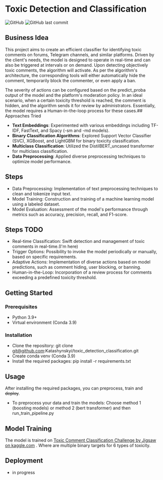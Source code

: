 # Toxic Detection and Classification

![GitHub](https://img.shields.io/github/license/Katashynskyi/toxic_detection_classification)
![GitHub last commit](https://img.shields.io/github/last-commit/Katashynskyi/toxic_detection_classification)

## Business Idea

This project aims to create an efficient classifier for identifying toxic comments on forums, Telegram channels, and similar platforms. Driven by the client's needs, the model is designed to operate in real-time and can also be triggered at intervals or on demand. Upon detecting objectively toxic comments, the algorithm will activate. As per the algorithm's architecture, the corresponding tools will either automatically hide the comment, temporarily block the commenter, or even apply a ban.

The severity of actions can be configured based on the predict_proba output of the model and the platform's moderation policy. In an ideal scenario, when a certain toxicity threshold is reached, the comment is hidden, and the algorithm sends it for review by administrators. Essentially, the model requires a Human-in-the-loop process for these cases.## Approaches Tried

- **Text Embeddings**: Experimented with various embeddings including TF-IDF, FastText, and Spacy (-sm and -md models).
- **Binary Classification Algorithms**: Explored Support Vector Classifier (SVC), XGBoost, and LightGBM for binary toxicity classification.
- **Multiclass Classification**: Utilized the DistilBERT_uncased transformer for multiclass classification.
- **Data Preprocessing**: Applied diverse preprocessing techniques to optimize model performance.

## Steps

- Data Preprocessing: Implementation of text preprocessing techniques to clean and tokenize input text.
- Model Training: Construction and training of a machine learning model using a labeled dataset.
- Model Evaluation: Assessment of the model's performance through metrics such as accuracy, precision, recall, and F1-score.
## Steps TODO
- Real-time Classification: Swift detection and management of toxic comments in real-time.(I'm here)
- Trigger Options: Possibility to invoke the model periodically or manually, based on specific requirements.
- Adaptive Actions: Implementation of diverse actions based on model predictions, such as comment hiding, user blocking, or banning.
- Human-in-the-Loop: Incorporation of a review process for comments exceeding a predefined toxicity threshold.
## Getting Started
### Prerequisites

- Python 3.9+
- Virtual environment (Conda 3.9)

### Installation

- Clone the repository: git clone git@github.com:Katashynskyi/toxic_detection_classification.git
- Create conda venv (Conda 3.9)
- Install the required packages: pip install -r requirements.txt

## Usage

After installing the required packages, you can preprocess, train and ~~deploy~~. 

- To preprocess your data and train the models: Choose method 1 (boosting models) or method 2 (bert transformer) and then run_train_pipeline.py 

## Model Training
The model is trained on [Toxic Comment Classification Challenge by Jigsaw on kaggle.com](https://www.kaggle.com/competitions/jigsaw-toxic-comment-classification-challenge/overview)
. Where are multiple binary targets for 6 types of toxicity.
## Deployment
- in progress

